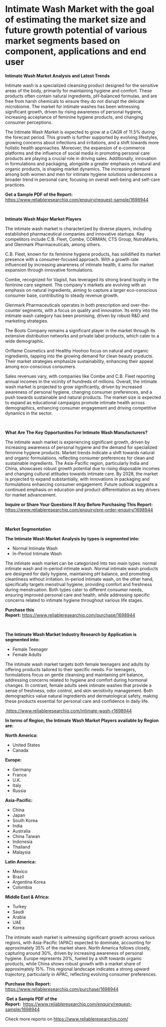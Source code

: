 <p><h1>Intimate Wash Market with the goal of estimating the market size and future growth potential of various market segments based on component, applications and end user</h1></p><p><strong>Intimate Wash Market Analysis and Latest Trends</strong></p>
<p><p>Intimate wash is a specialized cleansing product designed for the sensitive areas of the body, primarily for maintaining hygiene and comfort. These products often contain natural ingredients, pH-balanced formulas, and are free from harsh chemicals to ensure they do not disrupt the delicate microbiome. The market for intimate washes has been witnessing significant growth, driven by rising awareness of personal hygiene, increasing acceptance of feminine hygiene products, and changing consumer perceptions. </p><p>The Intimate Wash Market is expected to grow at a CAGR of 11.5% during the forecast period. This growth is further supported by evolving lifestyles, growing concerns about infections and irritations, and a shift towards more holistic health approaches. Moreover, the expansion of e-commerce platforms and the influence of social media in promoting personal care products are playing a crucial role in driving sales. Additionally, innovation in formulations and packaging, alongside a greater emphasis on natural and organic products, is shaping market dynamics. The increasing demand among both women and men for intimate hygiene solutions underscores a broader trend in personal care, focusing on overall well-being and self-care practices.</p></p>
<p><strong>Get a Sample PDF of the Report:&nbsp;</strong> <a href="https://www.reliableresearchiq.com/enquiry/request-sample/1698944?utm_campaign=3381&utm_medium=2&utm_source=Github&utm_content=ia&utm_term=04042025&utm_id=intimate-wash">https://www.reliableresearchiq.com/enquiry/request-sample/1698944</a></p>
<p>&nbsp;</p>
<p><strong>Intimate Wash Major Market Players</strong></p>
<p><p>The intimate wash market is characterized by diverse players, including established pharmaceutical companies and innovative startups. Key competitors include C.B. Fleet, Combe, CORMAN, CTS Group, NutraMarks, and Glenmark Pharmaceuticals, among others.</p><p>C.B. Fleet, known for its feminine hygiene products, has solidified its market presence with a consumer-focused approach. With a growth rate influenced by increasing awareness of intimate health, it aims for market expansion through innovative formulations.</p><p>Combe, recognized for Vagisil, has leveraged its strong brand loyalty in the feminine care segment. The company's markets are evolving with an emphasis on natural ingredients, aiming to capture a larger eco-conscious consumer base, contributing to steady revenue growth.</p><p>Glenmark Pharmaceuticals operates in both prescription and over-the-counter segments, with a focus on quality and innovation. Its entry into the intimate wash category has been promising, driven by robust R&D and marketing strategies.</p><p>The Boots Company remains a significant player in the market through its extensive distribution networks and private label products, which cater to a wide demographic. </p><p>Oriflame Cosmetics and Healthy Hoohoo focus on natural and organic ingredients, tapping into the growing demand for clean beauty products. Their market strategies emphasize sustainability, enhancing their appeal among eco-conscious consumers.</p><p>Sales revenues vary, with companies like Combe and C.B. Fleet reporting annual incomes in the vicinity of hundreds of millions. Overall, the intimate wash market is projected to grow significantly, driven by increased awareness of personal hygiene, changing consumer preferences, and a push towards sustainable and natural products. The market size is expected to expand as educational campaigns promote intimate health across demographics, enhancing consumer engagement and driving competitive dynamics in the sector.</p></p>
<p>&nbsp;</p>
<p><strong>What Are The Key Opportunities For Intimate Wash Manufacturers?</strong></p>
<p><p>The intimate wash market is experiencing significant growth, driven by increasing awareness of personal hygiene and the demand for specialized feminine hygiene products. Market trends indicate a shift towards natural and organic formulations, reflecting consumer preferences for clean and sustainable ingredients. The Asia-Pacific region, particularly India and China, showcases robust growth potential due to rising disposable incomes and changing cultural attitudes towards intimate care. By 2028, the market is projected to expand substantially, with innovations in packaging and formulations enhancing consumer engagement. Future outlook suggests a continued emphasis on education and product differentiation as key drivers for market advancement.</p></p>
<p><strong>Inquire or Share Your Questions If Any Before Purchasing This Report:</strong> <a href="https://www.reliableresearchiq.com/enquiry/pre-order-enquiry/1698944?utm_campaign=3381&utm_medium=2&utm_source=Github&utm_content=ia&utm_term=04042025&utm_id=intimate-wash">https://www.reliableresearchiq.com/enquiry/pre-order-enquiry/1698944</a></p>
<p>&nbsp;</p>
<p><strong>Market Segmentation</strong></p>
<p><strong>The Intimate Wash Market Analysis by types is segmented into:</strong></p>
<p><ul><li>Normal Intimate Wash</li><li>In-Period Intimate Wash</li></ul></p>
<p><p>The intimate wash market can be categorized into two main types: normal intimate wash and in-period intimate wash. Normal intimate wash products are designed for daily hygiene, maintaining pH balance, and promoting cleanliness without irritation. In-period intimate wash, on the other hand, specifically targets menstrual hygiene, providing comfort and freshness during menstruation. Both types cater to different consumer needs, ensuring improved personal care and health, while addressing specific concerns related to intimate hygiene throughout various life stages.</p></p>
<p><strong>Purchase this Report:&nbsp;</strong><a href="https://www.reliableresearchiq.com/purchase/1698944?utm_campaign=3381&utm_medium=2&utm_source=Github&utm_content=ia&utm_term=04042025&utm_id=intimate-wash">https://www.reliableresearchiq.com/purchase/1698944</a></p>
<p>&nbsp;</p>
<p><strong>The Intimate Wash Market Industry Research by Application is segmented into:</strong></p>
<p><ul><li>Female Teenager</li><li>Female Adults</li></ul></p>
<p><p>The intimate wash market targets both female teenagers and adults by offering products tailored to their specific needs. For teenagers, formulations focus on gentle cleansing and maintaining pH balance, addressing concerns related to hygiene and comfort during hormonal changes. In contrast, female adults seek intimate washes that provide a sense of freshness, odor control, and skin sensitivity management. Both demographics value natural ingredients and dermatological safety, making these products essential for personal care and confidence in daily life.</p></p>
<p><a href="https://www.reliableresearchiq.com/intimate-wash-r1698944?utm_campaign=3381&utm_medium=2&utm_source=Github&utm_content=ia&utm_term=04042025&utm_id=intimate-wash">&nbsp;https://www.reliableresearchiq.com/intimate-wash-r1698944</a></p>
<p><strong>In terms of Region, the Intimate Wash Market Players available by Region are:</strong></p>
<p>
    <p> <strong> North America: </strong>
        <ul>
            <li>United States</li>
            <li>Canada</li>
        </ul>
        </p> 
    <p> <strong> Europe: </strong>
        <ul>
            <li>Germany</li>
            <li>France</li>
            <li>U.K.</li>
            <li>Italy</li>
            <li>Russia</li>
        </ul>
        </p> 
    <p> <strong> Asia-Pacific: </strong>
        <ul>
            <li>China</li>
            <li>Japan</li>
            <li>South Korea</li>
            <li>India</li>
            <li>Australia</li>
            <li>China Taiwan</li>
            <li>Indonesia</li>
            <li>Thailand</li>
            <li>Malaysia</li>
        </ul>
        </p> 
    <p> <strong> Latin America: </strong>
        <ul>
            <li>Mexico</li>
            <li>Brazil</li>
            <li>Argentina Korea</li>
            <li>Colombia</li>
        </ul>
        </p> 
    <p> <strong> Middle East & Africa: </strong>
        <ul>
            <li>Turkey</li>
            <li>Saudi</li>
            <li>Arabia</li>
            <li>UAE</li>
            <li>Korea</li>
        </ul>
    </p>
    </p>
<p><p>The intimate wash market is witnessing significant growth across various regions, with Asia-Pacific (APAC) expected to dominate, accounting for approximately 35% of the market share. North America follows closely, capturing around 30%, driven by increasing awareness of personal hygiene. Europe represents 20%, fueled by a shift towards organic products, while China shows robust growth with a market share of approximately 15%. This regional landscape indicates a strong upward trajectory, particularly in APAC, reflecting evolving consumer preferences.</p></p>
<p><strong>Purchase this Report: </strong><a href="https://www.reliableresearchiq.com/purchase/1698944?utm_campaign=3381&utm_medium=2&utm_source=Github&utm_content=ia&utm_term=04042025&utm_id=intimate-wash">https://www.reliableresearchiq.com/purchase/1698944</a></p>
<p>&nbsp;<strong>Get a Sample PDF of the Report:&nbsp;&nbsp;</strong><a href="https://www.reliableresearchiq.com/enquiry/request-sample/1698944?utm_campaign=3381&utm_medium=2&utm_source=Github&utm_content=ia&utm_term=04042025&utm_id=intimate-wash">https://www.reliableresearchiq.com/enquiry/request-sample/1698944</a></p>
<p><strong></strong></p>
<p>Check more reports on <a href="https://www.reliableresearchiq.com/?utm_campaign=3381&utm_medium=2&utm_source=Github&utm_content=ia&utm_term=04042025&utm_id=intimate-wash">https://www.reliableresearchiq.com/</a></p>